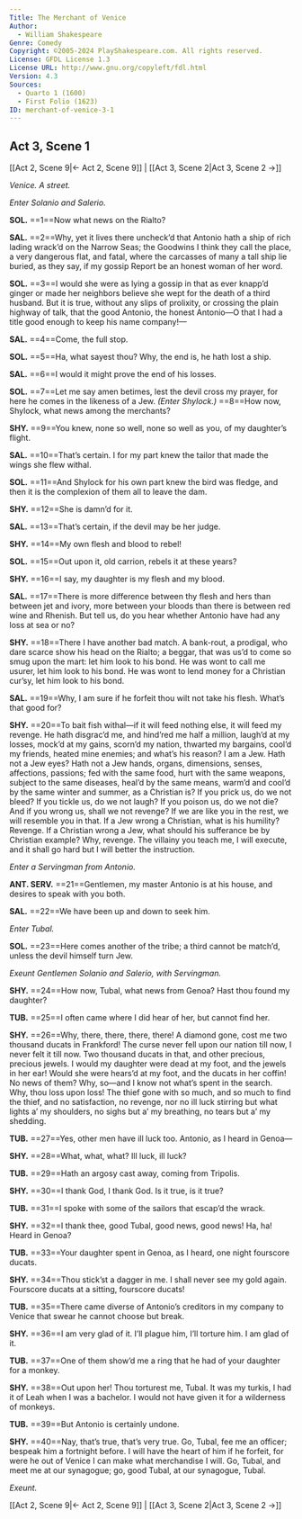 ```yaml
---
Title: The Merchant of Venice
Author: 
  - William Shakespeare
Genre: Comedy
Copyright: ©2005-2024 PlayShakespeare.com. All rights reserved.
License: GFDL License 1.3
License URL: http://www.gnu.org/copyleft/fdl.html
Version: 4.3
Sources:
  - Quarto 1 (1600)
  - First Folio (1623)
ID: merchant-of-venice-3-1
---
```


## Act 3, Scene 1
[[Act 2, Scene 9|← Act 2, Scene 9]] | [[Act 3, Scene 2|Act 3, Scene 2 →]]

*Venice. A street.*

*Enter Solanio and Salerio.*

**SOL.**
==1==Now what news on the Rialto?

**SAL.**
==2==Why, yet it lives there uncheck’d that Antonio hath a ship of rich lading wrack’d on the Narrow Seas; the Goodwins I think they call the place, a very dangerous flat, and fatal, where the carcasses of many a tall ship lie buried, as they say, if my gossip Report be an honest woman of her word.

**SOL.**
==3==I would she were as lying a gossip in that as ever knapp’d ginger or made her neighbors believe she wept for the death of a third husband. But it is true, without any slips of prolixity, or crossing the plain highway of talk, that the good Antonio, the honest Antonio—O that I had a title good enough to keep his name company!⁠—

**SAL.**
==4==Come, the full stop.

**SOL.**
==5==Ha, what sayest thou? Why, the end is, he hath lost a ship.

**SAL.**
==6==I would it might prove the end of his losses.

**SOL.**
==7==Let me say amen betimes, lest the devil cross my prayer, for here he comes in the likeness of a Jew.
*(Enter Shylock.)*
==8==How now, Shylock, what news among the merchants?

**SHY.**
==9==You knew, none so well, none so well as you, of my daughter’s flight.

**SAL.**
==10==That’s certain. I for my part knew the tailor that made the wings she flew withal.

**SOL.**
==11==And Shylock for his own part knew the bird was fledge, and then it is the complexion of them all to leave the dam.

**SHY.**
==12==She is damn’d for it.

**SAL.**
==13==That’s certain, if the devil may be her judge.

**SHY.**
==14==My own flesh and blood to rebel!

**SOL.**
==15==Out upon it, old carrion, rebels it at these years?

**SHY.**
==16==I say, my daughter is my flesh and my blood.

**SAL.**
==17==There is more difference between thy flesh and hers than between jet and ivory, more between your bloods than there is between red wine and Rhenish. But tell us, do you hear whether Antonio have had any loss at sea or no?

**SHY.**
==18==There I have another bad match. A bank-rout, a prodigal, who dare scarce show his head on the Rialto; a beggar, that was us’d to come so smug upon the mart: let him look to his bond. He was wont to call me usurer, let him look to his bond. He was wont to lend money for a Christian cur’sy, let him look to his bond.

**SAL.**
==19==Why, I am sure if he forfeit thou wilt not take his flesh. What’s that good for?

**SHY.**
==20==To bait fish withal—if it will feed nothing else, it will feed my revenge. He hath disgrac’d me, and hind’red me half a million, laugh’d at my losses, mock’d at my gains, scorn’d my nation, thwarted my bargains, cool’d my friends, heated mine enemies; and what’s his reason? I am a Jew. Hath not a Jew eyes? Hath not a Jew hands, organs, dimensions, senses, affections, passions; fed with the same food, hurt with the same weapons, subject to the same diseases, heal’d by the same means, warm’d and cool’d by the same winter and summer, as a Christian is? If you prick us, do we not bleed? If you tickle us, do we not laugh? If you poison us, do we not die? And if you wrong us, shall we not revenge? If we are like you in the rest, we will resemble you in that. If a Jew wrong a Christian, what is his humility? Revenge. If a Christian wrong a Jew, what should his sufferance be by Christian example? Why, revenge. The villainy you teach me, I will execute, and it shall go hard but I will better the instruction.

*Enter a Servingman from Antonio.*

**ANT. SERV.**
==21==Gentlemen, my master Antonio is at his house, and desires to speak with you both.

**SAL.**
==22==We have been up and down to seek him.

*Enter Tubal.*

**SOL.**
==23==Here comes another of the tribe; a third cannot be match’d, unless the devil himself turn Jew.

*Exeunt Gentlemen Solanio and Salerio, with Servingman.*

**SHY.**
==24==How now, Tubal, what news from Genoa? Hast thou found my daughter?

**TUB.**
==25==I often came where I did hear of her, but cannot find her.

**SHY.**
==26==Why, there, there, there, there! A diamond gone, cost me two thousand ducats in Frankford! The curse never fell upon our nation till now, I never felt it till now. Two thousand ducats in that, and other precious, precious jewels. I would my daughter were dead at my foot, and the jewels in her ear! Would she were hears’d at my foot, and the ducats in her coffin! No news of them? Why, so—and I know not what’s spent in the search. Why, thou loss upon loss! The thief gone with so much, and so much to find the thief, and no satisfaction, no revenge, nor no ill luck stirring but what lights a’ my shoulders, no sighs but a’ my breathing, no tears but a’ my shedding.

**TUB.**
==27==Yes, other men have ill luck too. Antonio, as I heard in Genoa⁠—

**SHY.**
==28==What, what, what? Ill luck, ill luck?

**TUB.**
==29==Hath an argosy cast away, coming from Tripolis.

**SHY.**
==30==I thank God, I thank God. Is it true, is it true?

**TUB.**
==31==I spoke with some of the sailors that escap’d the wrack.

**SHY.**
==32==I thank thee, good Tubal, good news, good news! Ha, ha! Heard in Genoa?

**TUB.**
==33==Your daughter spent in Genoa, as I heard, one night fourscore ducats.

**SHY.**
==34==Thou stick’st a dagger in me. I shall never see my gold again. Fourscore ducats at a sitting, fourscore ducats!

**TUB.**
==35==There came diverse of Antonio’s creditors in my company to Venice that swear he cannot choose but break.

**SHY.**
==36==I am very glad of it. I’ll plague him, I’ll torture him. I am glad of it.

**TUB.**
==37==One of them show’d me a ring that he had of your daughter for a monkey.

**SHY.**
==38==Out upon her! Thou torturest me, Tubal. It was my turkis, I had it of Leah when I was a bachelor. I would not have given it for a wilderness of monkeys.

**TUB.**
==39==But Antonio is certainly undone.

**SHY.**
==40==Nay, that’s true, that’s very true. Go, Tubal, fee me an officer; bespeak him a fortnight before. I will have the heart of him if he forfeit, for were he out of Venice I can make what merchandise I will. Go, Tubal, and meet me at our synagogue; go, good Tubal, at our synagogue, Tubal.

*Exeunt.*

[[Act 2, Scene 9|← Act 2, Scene 9]] | [[Act 3, Scene 2|Act 3, Scene 2 →]]